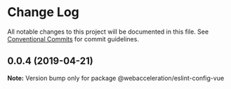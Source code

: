 # Change Log

All notable changes to this project will be documented in this file.
See [Conventional Commits](https://conventionalcommits.org) for commit guidelines.

## 0.0.4 (2019-04-21)

**Note:** Version bump only for package @webacceleration/eslint-config-vue
